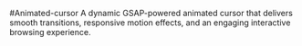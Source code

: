 #Animated-cursor
A dynamic GSAP-powered animated cursor that delivers smooth transitions, responsive motion effects, and an engaging interactive browsing experience.
